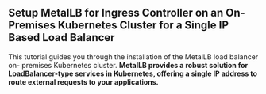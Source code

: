 ## Setup MetalLB for Ingress Controller on an On-Premises Kubernetes Cluster for a Single IP Based Load Balancer

This tutorial guides you through the installation of the MetalLB load balancer on- premises Kubernetes cluster. **MetalLB provides a robust solution for LoadBalancer-type services in Kubernetes, offering a single IP address to route external requests to your applications.**

